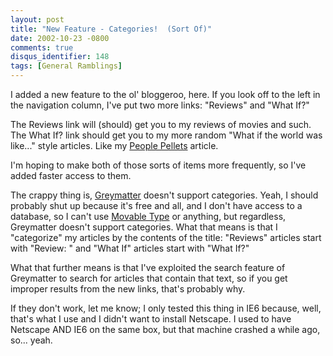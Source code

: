 ```yaml
---
layout: post
title: "New Feature - Categories!  (Sort Of)"
date: 2002-10-23 -0800
comments: true
disqus_identifier: 148
tags: [General Ramblings]
---
```

I added a new feature to the ol' bloggeroo, here. If you look off to the
left in the navigation column, I've put two more links: "Reviews" and
"What If?"
 
 The Reviews link will (should) get you to my reviews of movies and
such. The What If? link should get you to my more random "What if the
world was like..." style articles. Like my [People
Pellets](/archive/2002/10/23/what-if--people-pellets.aspx) article.
 
 I'm hoping to make both of those sorts of items more frequently, so
I've added faster access to them.
 
 The crappy thing is, [Greymatter](http://noahgrey.com/greysoft/)
doesn't support categories. Yeah, I should probably shut up because it's
free and all, and I don't have access to a database, so I can't use
[Movable Type](http://www.movabletype.org/) or anything, but regardless,
Greymatter doesn't support categories. What that means is that I
"categorize" my articles by the contents of the title: "Reviews"
articles start with "Review: " and "What If" articles start with "What
If?"
 
 What that further means is that I've exploited the search feature of
Greymatter to search for articles that contain that text, so if you get
improper results from the new links, that's probably why.
 
 If they don't work, let me know; I only tested this thing in IE6
because, well, that's what I use and I didn't want to install Netscape.
I used to have Netscape AND IE6 on the same box, but that machine
crashed a while ago, so... yeah.
